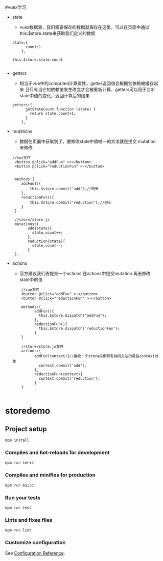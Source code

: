 #vuex学习
- state
  - vuex数据源，我们需要保存的数据就保存在这里，可以在页面中通过
  this.$store.state来获取我们定义的数据
  ```
  state:{
        count:1
      },
  
  this.$store.state.count
      
  ```
- getters
    - 相当于vue中的computed计算属性，getter返回值会根据它依赖被缓存起来
    且只有当它的依赖值发生改变才会被重新计算，getters可以用于监听
    state中值的变化，返回计算后的结果
    
    ```
    getters:{
          getStateCount:function (state) {
            return state.count+1;
          }
        },
    ```
- mutations
    - 数据在页面中获取到了，要修改state中值唯一的方法就是提交
    mutation来修改
    
    ```
    //vue文件
     <button @click="addFun" >+</button>
     <button @click="reductionFun" >-</button>
     
     
     methods:{
        addFun(){
            this.$store.commit('add');//同步
        },
        reductionFun(){
            this.$store.commit('reduction');//同步
        }
     }
     
     //store/store.js
     mutations:{
           add(state){
             state.count++;
           },
           reduction(state){
             state.count--;
           }
     },
    ```
- actions
    - 官方建议我们去提交一个actions,在actions中提交mutation
    再去修改state中的值
    
    ```
        //vue文件
        <button @click="addFun" >+</button>
        <button @click="reductionFun" >-</button>
        
        methods:{
              addFun(){
                this.$store.dispatch("addFun");
              },
              reductionFun(){
                this.$store.dispatch('reductionFun');
              }
        }
        
        //store/store.js文件
        actions:{
              addFun(context){//接收一个store实例具有相同方法的属性context对象
                context.commit('add');
              },
              reductionFun(context){
                context.commit('reduction');
              }
        }
        
    ```

# storedemo

## Project setup
```
npm install
```

### Compiles and hot-reloads for development
```
npm run serve
```

### Compiles and minifies for production
```
npm run build
```

### Run your tests
```
npm run test
```

### Lints and fixes files
```
npm run lint
```

### Customize configuration
See [Configuration Reference](https://cli.vuejs.org/config/).
